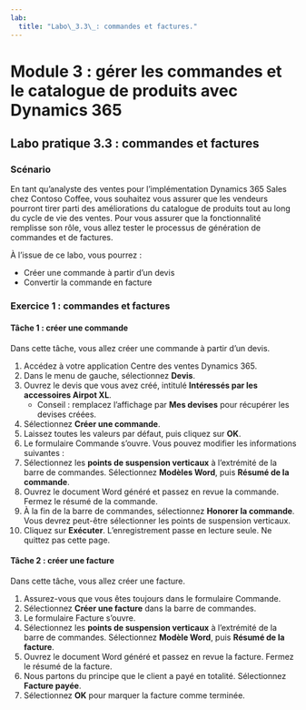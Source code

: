 ```yaml
---
lab:
  title: "Labo\_3.3\_: commandes et factures."
---
```


# Module 3 : gérer les commandes et le catalogue de produits avec Dynamics 365

## Labo pratique 3.3 : commandes et factures

### Scénario
En tant qu’analyste des ventes pour l’implémentation Dynamics 365 Sales chez Contoso Coffee, vous souhaitez vous assurer que les vendeurs pourront tirer parti des améliorations du catalogue de produits tout au long du cycle de vie des ventes. Pour vous assurer que la fonctionnalité remplisse son rôle, vous allez tester le processus de génération de commandes et de factures.

À l’issue de ce labo, vous pourrez :
- Créer une commande à partir d’un devis
- Convertir la commande en facture

### Exercice 1 : commandes et factures

#### Tâche 1 : créer une commande
Dans cette tâche, vous allez créer une commande à partir d’un devis.
1. Accédez à votre application Centre des ventes Dynamics 365.
2. Dans le menu de gauche, sélectionnez **Devis**.
3. Ouvrez le devis que vous avez créé, intitulé **Intéressés par les accessoires Airpot XL**.
   - Conseil : remplacez l’affichage par **Mes devises** pour récupérer les devises créées.
4. Sélectionnez **Créer une commande**.
5. Laissez toutes les valeurs par défaut, puis cliquez sur **OK**.
6. Le formulaire Commande s’ouvre. Vous pouvez modifier les informations suivantes :
7. Sélectionnez les **points de suspension verticaux** à l’extrémité de la barre de commandes. Sélectionnez **Modèles Word**, puis **Résumé de la commande**.
8. Ouvrez le document Word généré et passez en revue la commande. Fermez le résumé de la commande.
9. À la fin de la barre de commandes, sélectionnez **Honorer la commande**. Vous devrez peut-être sélectionner les points de suspension verticaux.
10. Cliquez sur **Exécuter**. L’enregistrement passe en lecture seule. Ne quittez pas cette page.

#### Tâche 2 : créer une facture
Dans cette tâche, vous allez créer une facture.
1. Assurez-vous que vous êtes toujours dans le formulaire Commande.
2. Sélectionnez **Créer une facture** dans la barre de commandes.
3. Le formulaire Facture s’ouvre.
4. Sélectionnez les **points de suspension verticaux** à l’extrémité de la barre de commandes. Sélectionnez **Modèle Word**, puis **Résumé de la facture**.
5. Ouvrez le document Word généré et passez en revue la facture. Fermez le résumé de la facture.
6. Nous partons du principe que le client a payé en totalité. Sélectionnez **Facture payée**.
7. Sélectionnez **OK** pour marquer la facture comme terminée.

